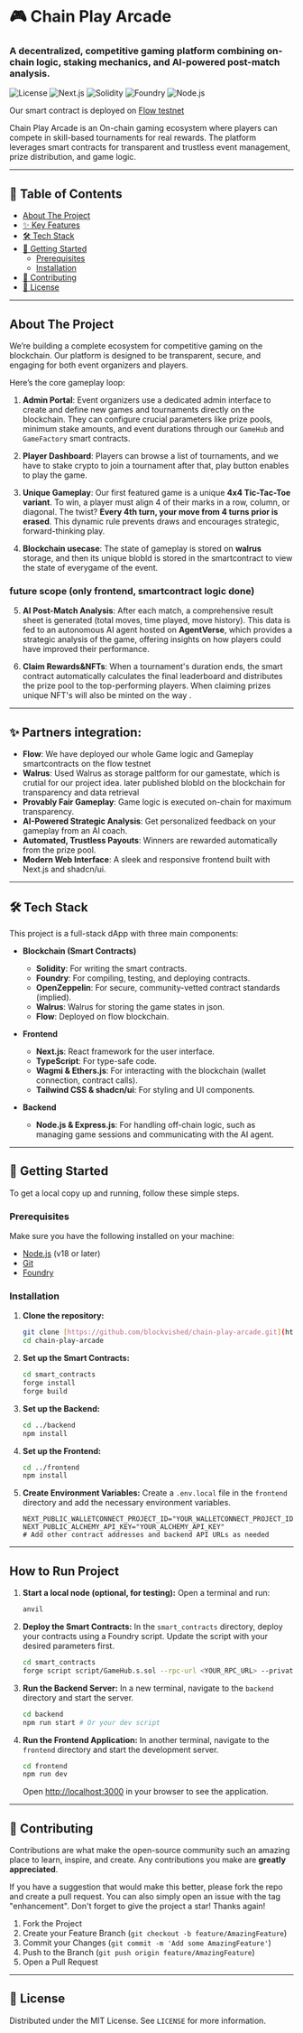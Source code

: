 # 🎮 Chain Play Arcade

### A decentralized, competitive gaming platform combining on-chain logic, staking mechanics, and AI-powered post-match analysis.

![License](https://img.shields.io/badge/license-MIT-blue.svg)
![Next.js](https://img.shields.io/badge/Next.js-000000?style=for-the-badge&logo=nextdotjs&logoColor=white)
![Solidity](https://img.shields.io/badge/Solidity-363636?style=for-the-badge&logo=solidity&logoColor=white)
![Foundry](https://img.shields.io/badge/Foundry-000000?style=for-the-badge&logo=foundry&logoColor=white)
![Node.js](https://img.shields.io/badge/Node.js-339933?style=for-the-badge&logo=nodedotjs&logoColor=white)

Our smart contract is deployed on [Flow testnet](https://testnet.flowscan.io/evm/contract/0x05CaE15c24b3Fcd9374998e6fB59aE893395A6B9)


Chain Play Arcade is an On-chain gaming ecosystem where players can compete in skill-based tournaments for real rewards. The platform leverages smart contracts for transparent and trustless event management, prize distribution, and game logic.

---

## 📖 Table of Contents

- [About The Project](#about-the-project)
- [✨ Key Features](#-key-features)
- [🛠️ Tech Stack](#️-tech-stack)
- [🚀 Getting Started](#-getting-started)
  - [Prerequisites](#prerequisites)
  - [Installation](#installation)
- [🤝 Contributing](#-contributing)
- [📜 License](#-license)

---

## About The Project

We’re building a complete ecosystem for competitive gaming on the blockchain. Our platform is designed to be transparent, secure, and engaging for both event organizers and players.

Here’s the core gameplay loop:

1.  **Admin Portal**: Event organizers use a dedicated admin interface to create and define new games and tournaments directly on the blockchain. They can configure crucial parameters like prize pools, minimum stake amounts, and event durations through our `GameHub` and `GameFactory` smart contracts.

2.  **Player Dashboard**: Players can browse a list of tournaments, and we have to stake crypto to join a tournament after that, play button enables to play the game.

3.  **Unique Gameplay**: Our first featured game is a unique **4x4 Tic-Tac-Toe variant**. To win, a player must align 4 of their marks in a row, column, or diagonal. The twist? **Every 4th turn, your move from 4 turns prior is erased**. This dynamic rule prevents draws and encourages strategic, forward-thinking play.

4. **Blockchain usecase**: The state of gameplay is stored on **walrus** storage, and then its unique blobId is stored in the smartcontract to view the state of everygame of the event.

### future scope (only frontend, smartcontract logic done)
5. **AI Post-Match Analysis**: After each match, a comprehensive result sheet is generated (total moves, time played, move history). This data is fed to an autonomous AI agent hosted on **AgentVerse**, which provides a strategic analysis of the game, offering insights on how players could have improved their performance.

6.  **Claim Rewards&NFTs**: When a tournament's duration ends, the smart contract automatically calculates the final leaderboard and distributes the prize pool to the top-performing players. When claiming prizes unique NFT's will also be minted on the way .



---

## ✨ Partners integration:

-   **Flow**: We have deployed our whole Game logic and Gameplay smartcontracts on the flow testnet
-   **Walrus**: Used Walrus as storage paltform for our gamestate, which is crutial for our project idea. later published blobId on the blockchain for transparency and data retrieval
-   **Provably Fair Gameplay**: Game logic is executed on-chain for maximum transparency.
-   **AI-Powered Strategic Analysis**: Get personalized feedback on your gameplay from an AI coach.
-   **Automated, Trustless Payouts**: Winners are rewarded automatically from the prize pool.
-   **Modern Web Interface**: A sleek and responsive frontend built with Next.js and shadcn/ui.

---

## 🛠️ Tech Stack

This project is a full-stack dApp with three main components:

-   **Blockchain (Smart Contracts)**
    -   **Solidity**: For writing the smart contracts.
    -   **Foundry**: For compiling, testing, and deploying contracts.
    -   **OpenZeppelin**: For secure, community-vetted contract standards (implied).
    -   **Walrus**: Walrus for storing the game states in json.
    -   **Flow**: Deployed on flow blockchain.

-   **Frontend**
    -   **Next.js**: React framework for the user interface.
    -   **TypeScript**: For type-safe code.
    -   **Wagmi & Ethers.js**: For interacting with the blockchain (wallet connection, contract calls).
    -   **Tailwind CSS & shadcn/ui**: For styling and UI components.

-   **Backend**
    -   **Node.js & Express.js**: For handling off-chain logic, such as managing game sessions and communicating with the AI agent.

---

## 🚀 Getting Started

To get a local copy up and running, follow these simple steps.

### Prerequisites

Make sure you have the following installed on your machine:
-   [Node.js](https://nodejs.org/) (v18 or later)
-   [Git](https://git-scm.com/)
-   [Foundry](https://getfoundry.sh/)

### Installation

1.  **Clone the repository:**
    ```sh
    git clone [https://github.com/blockvished/chain-play-arcade.git](https://github.com/blockvished/chain-play-arcade.git)
    cd chain-play-arcade
    ```

2.  **Set up the Smart Contracts:**
    ```sh
    cd smart_contracts
    forge install
    forge build
    ```

3.  **Set up the Backend:**
    ```sh
    cd ../backend
    npm install
    ```

4.  **Set up the Frontend:**
    ```sh
    cd ../frontend
    npm install
    ```

5.  **Create Environment Variables:**
    Create a `.env.local` file in the `frontend` directory and add the necessary environment variables.
    ```env
    NEXT_PUBLIC_WALLETCONNECT_PROJECT_ID="YOUR_WALLETCONNECT_PROJECT_ID"
    NEXT_PUBLIC_ALCHEMY_API_KEY="YOUR_ALCHEMY_API_KEY"
    # Add other contract addresses and backend API URLs as needed
    ```

---

##  How to Run Project

1.  **Start a local node (optional, for testing):**
    Open a terminal and run:
    ```sh
    anvil
    ```

2.  **Deploy the Smart Contracts:**
    In the `smart_contracts` directory, deploy your contracts using a Foundry script. Update the script with your desired parameters first.
    ```sh
    cd smart_contracts
    forge script script/GameHub.s.sol --rpc-url <YOUR_RPC_URL> --private-key <YOUR_PRIVATE_KEY> --broadcast
    ```

3.  **Run the Backend Server:**
    In a new terminal, navigate to the `backend` directory and start the server.
    ```sh
    cd backend
    npm run start # Or your dev script
    ```

4.  **Run the Frontend Application:**
    In another terminal, navigate to the `frontend` directory and start the development server.
    ```sh
    cd frontend
    npm run dev
    ```
    Open [http://localhost:3000](http://localhost:3000) in your browser to see the application.

---

## 🤝 Contributing

Contributions are what make the open-source community such an amazing place to learn, inspire, and create. Any contributions you make are **greatly appreciated**.

If you have a suggestion that would make this better, please fork the repo and create a pull request. You can also simply open an issue with the tag "enhancement".
Don't forget to give the project a star! Thanks again!

1.  Fork the Project
2.  Create your Feature Branch (`git checkout -b feature/AmazingFeature`)
3.  Commit your Changes (`git commit -m 'Add some AmazingFeature'`)
4.  Push to the Branch (`git push origin feature/AmazingFeature`)
5.  Open a Pull Request

---

## 📜 License

Distributed under the MIT License. See `LICENSE` for more information.


